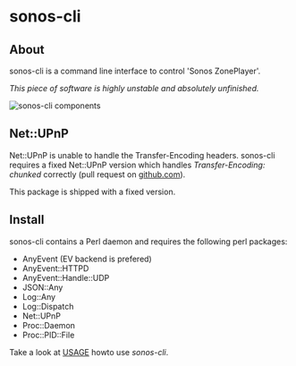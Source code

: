sonos-cli
=========

About
-----

sonos-cli is a command line interface to control 'Sonos ZonePlayer'.

*This piece of software is highly unstable and absolutely unfinished.*

![sonos-cli components](http://liske.github.io/sonos-cli/images/components.svg)

Net::UPnP
---------

Net::UPnP is unable to handle the Transfer-Encoding headers. sonos-cli requires
a fixed Net::UPnP version which handles *Transfer-Encoding: chunked* correctly
(pull request on [github.com](https://github.com/cybergarage/CyberLink4Perl/pull/1)).

This package is shipped with a fixed version.


Install
-------

sonos-cli contains a Perl daemon and requires the following perl packages:
* AnyEvent (EV backend is prefered)
* AnyEvent::HTTPD
* AnyEvent::Handle::UDP
* JSON::Any
* Log::Any
* Log::Dispatch
* Net::UPnP
* Proc::Daemon
* Proc::PID::File

Take a look at [USAGE](USAGE.md) howto use *sonos-cli*.
